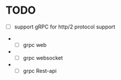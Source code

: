 TODO
===
- [ ] support gRPC for http/2 protocol support
- - [ ]  grpc web
- - [ ] grpc websocket
- - [ ] grpc Rest-api
